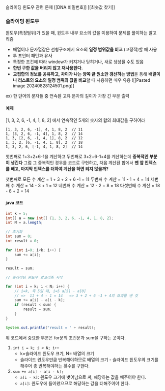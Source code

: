 
슬라이딩 윈도우 관련 문제
	[[DNA 비밀번호]]
	[[최솟값 찾기]]

### 슬라이딩 윈도우

윈도우(특정범위)가 있을 때, 윈도우 내부 요소의 값을 이용하여 문제를 풀이하는 알고리즘
* 배열이나 문자열같은 선형구조에서 요소의 **일정 범위값을 비교** (고정적)할 때 사용
* 투 포인터 패턴과 유사
* 특정한 조건에 따라 window가 커지거나 닫히거나, 새로 생성될 수도 있음
* **한번 구한 값을 버리지 않고 재사용한다.**
* **교집합의 정보를 공유하고, 차이가 나는 양쪽 끝 원소만 갱신하는 방법**을 통해 **배열이나 리스트의 요소의 일정 범위의 값을 비교**할 때 사용하면 매우 유용
![[Pasted image 20240828124501.png]]

ex) 한 단어의 문자들 중 연속된 고유 문자의 길이가 가장 긴 부분 출력

#### 예제

[1, 3, 2, 6, -1, 4, 1, 8, 2] 에서 연속적인 5개의 숫자의 합의 최대값을 구하여라

```
[1, 3, 2, 6, -1], 4, 1, 8, 2  // 11
1, [3, 2, 6, -1, 4], 1, 8, 2  // 14
1, 3, [2, 6, -1, 4, 1], 8, 2  // 12
1, 3, 2, [6, -1, 4, 1, 8], 2  // 18
1, 3, 2, 6, [-1, 4, 1, 8, 2]  // 14
```

첫번째로 1+3+2+6-1을 계산하고 두번째로 3+2+6-1+4를 계산하는데 **중복적인 부분이 생긴다**
그럼 그 중복적인 경우를 코드로 구현하고, 처음 계산된 합에서 **맨 앞 인덱스를 빼고, 마지막 인덱스를 더하여 계산을 하면 되지 않을까?**

첫번째로 모든 수 계산 = 1 + 3 + 2 + 6 -1 = 11
두번째 수 계산 = 11 - 1 + 4 = 14
세번째 수 계산 = 14 - 3 + 1 = 12
네번째 수 계산 = 12 - 2 + 8 = 18
다섯번째 수 계산 = 18 - 6 + 2 = 14

#### java 코드
```java
int k = 5;  
int[] a = new int[] {1, 3, 2, 6, -1, 4, 1, 8, 2};  
int N = a.length;  
  
// 초기화  
int sum = 0;  
int result = 0;  
  
for (int i=0; i<k; i++) {  
    sum += a[i];  
}  
  
result = sum;  
  
// 슬라이딩 윈도우 알고리즘 시작  

for (int i = k; i < N; i++) {  
    // i=k, 즉 5일 때, i=5 a[5] - a[0] 
    // =>  11 + 4 - 1 = 14   => 3 + 2 + 6 -1 + 4의 효과를 낸 것  
    sum += a[i] - a[i - k];  
    if (result < sum) {  
        result = sum;  
    }  
}  
  
System.out.println("result = " + result);
```

위 코드에서 중요한 부분은 for문의 조건문과 sum을 구하는 곳이다.

1. `int i = k; i < N; i++`
	* k=슬라이드 윈도우 크기, N= 배열의 크기
	* 슬라이드 윈도우만큼 반복해야하므로 배열의 크기 - 슬라이드 윈도우의 크기를 해주어 총 반복해야하는 횟수를 구한다.
2.  `sum += a[i] - a[i - k];`
	* `a[i - k]`: 윈도우 크기에 벗어남으로 써, 해당하는 값을 빼주어야 한다.
	* `a[i]`: 윈도우에 들어왔으므로 해당하는 값을 더해주어야 한다.